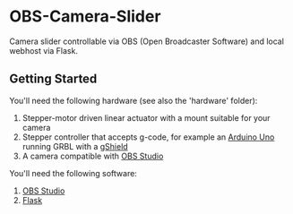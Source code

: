# OBS-Camera-Slider

Camera slider controllable via OBS (Open Broadcaster Software) and local webhost via Flask.

## Getting Started

You'll need the following hardware (see also the 'hardware' folder):
1. Stepper-motor driven linear actuator with a mount suitable for your camera
2. Stepper controller that accepts g-code, for example an [Arduino Uno](https://docs.arduino.cc/hardware/uno-rev3) running GRBL with a [gShield](https://github.com/synthetos/grblShield)
3. A camera compatible with [OBS Studio ](https://obsproject.com/)

You'll need the following software:
1. [OBS Studio ](https://obsproject.com/)
2. [Flask](https://flask.palletsprojects.com/)
